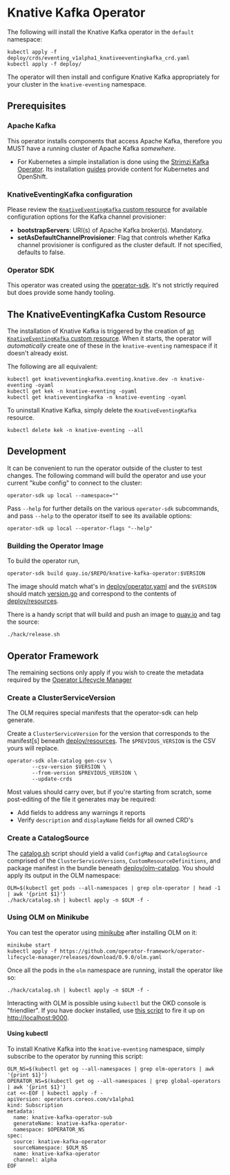 # Knative Kafka Operator

The following will install the Knative Kafka operator in the `default` namespace:

```
kubectl apply -f deploy/crds/eventing_v1alpha1_knativeeventingkafka_crd.yaml
kubectl apply -f deploy/
```

The operator will then install and configure Knative Kafka appropriately for your
cluster in the `knative-eventing` namespace.

## Prerequisites

### Apache Kafka

This operator installs components that access Apache Kafka, therefore you MUST have a running
cluster of Apache Kafka _somewhere_.

   - For Kubernetes a simple installation is done using the
     [Strimzi Kafka Operator](http://strimzi.io). Its installation
     [guides](http://strimzi.io/quickstarts/) provide content for Kubernetes and
     OpenShift.

### KnativeEventingKafka configuration

Please review the [`KnativeEventingKafka` custom
resource](deploy/crds/eventing_v1alpha1_kafka_install_cr.yaml)
for available configuration options for the Kafka channel provisioner:
* __bootstrapServers__: URI(s) of Apache Kafka broker(s). Mandatory.
* __setAsDefaultChannelProvisioner__: Flag that controls whether Kafka channel provisioner is
configured as the cluster default. If not specified, defaults to false.

### Operator SDK

This operator was created using the
[operator-sdk](https://github.com/operator-framework/operator-sdk/).
It's not strictly required but does provide some handy tooling.

## The KnativeEventingKafka Custom Resource

The installation of Knative Kafka is triggered by the creation of
[an `KnativeEventingKafka` custom
resource](deploy/crds/eventing_v1alpha1_kafka_install_cr.yaml).
When it starts, the operator will _automatically_ create one of these in
the `knative-eventing` namespace if it doesn't already exist.

The following are all equivalent:

```
kubectl get knativeventingkafka.eventing.knative.dev -n knative-eventing -oyaml
kubectl get kek -n knative-eventing -oyaml
kubectl get knativeventingkafka -n knative-eventing -oyaml
```

To uninstall Knative Kafka, simply delete the `KnativeEventingKafka` resource.

```
kubectl delete kek -n knative-eventing --all
```

## Development

It can be convenient to run the operator outside of the cluster to
test changes. The following command will build the operator and use
your current "kube config" to connect to the cluster:

```
operator-sdk up local --namespace=""
```

Pass `--help` for further details on the various `operator-sdk`
subcommands, and pass `--help` to the operator itself to see its
available options:

```
operator-sdk up local --operator-flags "--help"
```


### Building the Operator Image

To build the operator run,

```
operator-sdk build quay.io/$REPO/knative-kafka-operator:$VERSION
```

The image should match what's in
[deploy/operator.yaml](deploy/operator.yaml) and the `$VERSION` should
match [version.go](version/version.go) and correspond to the contents
of [deploy/resources](deploy/resources/).

There is a handy script that will build and push an image to
[quay.io](https://quay.io/repository/openshift-knative/knative-kafka-operator)
and tag the source:

```
./hack/release.sh
```

## Operator Framework

The remaining sections only apply if you wish to create the metadata
required by the [Operator Lifecycle
Manager](https://github.com/operator-framework/operator-lifecycle-manager)

### Create a ClusterServiceVersion

The OLM requires special manifests that the operator-sdk can help
generate.

Create a `ClusterServiceVersion` for the version that corresponds to
the manifest[s] beneath [deploy/resources](deploy/resources/). The
`$PREVIOUS_VERSION` is the CSV yours will replace.

```
operator-sdk olm-catalog gen-csv \
        --csv-version $VERSION \
        --from-version $PREVIOUS_VERSION \
        --update-crds
```

Most values should carry over, but if you're starting from scratch,
some post-editing of the file it generates may be required:

* Add fields to address any warnings it reports
* Verify `description` and `displayName` fields for all owned CRD's

### Create a CatalogSource

The [catalog.sh](hack/catalog.sh) script should yield a valid
`ConfigMap` and `CatalogSource` comprised of the
`ClusterServiceVersions`, `CustomResourceDefinitions`, and package
manifest in the bundle beneath
[deploy/olm-catalog](deploy/olm-catalog/). You should apply its output
in the OLM namespace:

```
OLM=$(kubectl get pods --all-namespaces | grep olm-operator | head -1 | awk '{print $1}')
./hack/catalog.sh | kubectl apply -n $OLM -f -
```

### Using OLM on Minikube

You can test the operator using
[minikube](https://kubernetes.io/docs/setup/minikube/) after
installing OLM on it:

```
minikube start
kubectl apply -f https://github.com/operator-framework/operator-lifecycle-manager/releases/download/0.9.0/olm.yaml
```

Once all the pods in the `olm` namespace are running, install the
operator like so:

```
./hack/catalog.sh | kubectl apply -n $OLM -f -
```

Interacting with OLM is possible using `kubectl` but the OKD console
is "friendlier". If you have docker installed, use [this
script](https://github.com/operator-framework/operator-lifecycle-manager/blob/master/scripts/run_console_local.sh)
to fire it up on <http://localhost:9000>.

#### Using kubectl

To install Knative Kafka into the `knative-eventing` namespace,
simply subscribe to the operator by running this script:

```
OLM_NS=$(kubectl get og --all-namespaces | grep olm-operators | awk '{print $1}')
OPERATOR_NS=$(kubectl get og --all-namespaces | grep global-operators | awk '{print $1}')
cat <<-EOF | kubectl apply -f -
apiVersion: operators.coreos.com/v1alpha1
kind: Subscription
metadata:
  name: knative-kafka-operator-sub
  generateName: knative-kafka-operator-
  namespace: $OPERATOR_NS
spec:
  source: knative-kafka-operator
  sourceNamespace: $OLM_NS
  name: knative-kafka-operator
  channel: alpha
EOF
```
